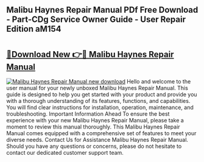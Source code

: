 ## Malibu Haynes Repair Manual PDf Free Download - Part-CDg Service Owner Guide - User Repair Edition aM154

# <h2><a href="http://bc65929.oget.top/?id=Malibu+Haynes+Repair+Manual">🔗Download New 👉🔴 Malibu Haynes Repair Manual</a></h2>

[![Malibu Haynes Repair Manual new download](https://i.imgur.com/5g1atiW.png)](http://bc65929.oget.top/?id=Malibu+Haynes+Repair+Manual)
Hello and welcome to the user manual for your newly unboxed Malibu Haynes Repair Manual. This guide is designed to help you get started with your product and provide you with a thorough understanding of its features, functions, and capabilities. You will find clear instructions for installation, operation, maintenance, and troubleshooting. Important Information Ahead To ensure the best experience with your new Malibu Haynes Repair Manual, please take a moment to review this manual thoroughly. This Malibu Haynes Repair Manual comes equipped with a comprehensive set of features to meet your diverse needs. Contact Us for Assistance Malibu Haynes Repair Manual. Should you have any questions or concerns, please do not hesitate to contact our dedicated customer support team.
